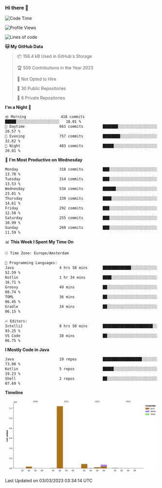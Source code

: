 ### Hi there 👋


<!--START_SECTION:waka-->
![Code Time](http://img.shields.io/badge/Code%20Time-3%2C040%20hrs%2044%20mins-blue)

![Profile Views](http://img.shields.io/badge/Profile%20Views-0-blue)

![Lines of code](https://img.shields.io/badge/From%20Hello%20World%20I%27ve%20Written-1.5%20million%20lines%20of%20code-blue)

**🐱 My GitHub Data** 

> 📦 156.4 kB Used in GitHub's Storage 
 > 
> 🏆 509 Contributions in the Year 2023
 > 
> 🚫 Not Opted to Hire
 > 
> 📜 30 Public Repositories 
 > 
> 🔑 6 Private Repositories 
 > 
**I'm a Night 🦉** 

```text
🌞 Morning                418 commits         █████░░░░░░░░░░░░░░░░░░░░   18.01 % 
🌆 Daytime                663 commits         ███████░░░░░░░░░░░░░░░░░░   28.57 % 
🌃 Evening                757 commits         ████████░░░░░░░░░░░░░░░░░   32.62 % 
🌙 Night                  483 commits         █████░░░░░░░░░░░░░░░░░░░░   20.81 % 
```
📅 **I'm Most Productive on Wednesday** 

```text
Monday                   318 commits         ███░░░░░░░░░░░░░░░░░░░░░░   13.70 % 
Tuesday                  314 commits         ███░░░░░░░░░░░░░░░░░░░░░░   13.53 % 
Wednesday                534 commits         ██████░░░░░░░░░░░░░░░░░░░   23.01 % 
Thursday                 339 commits         ████░░░░░░░░░░░░░░░░░░░░░   14.61 % 
Friday                   292 commits         ███░░░░░░░░░░░░░░░░░░░░░░   12.58 % 
Saturday                 255 commits         ███░░░░░░░░░░░░░░░░░░░░░░   10.99 % 
Sunday                   269 commits         ███░░░░░░░░░░░░░░░░░░░░░░   11.59 % 
```


📊 **This Week I Spent My Time On** 

```text
🕑︎ Time Zone: Europe/Amsterdam

💬 Programming Languages: 
Java                     4 hrs 58 mins       █████████████░░░░░░░░░░░░   52.59 % 
Kotlin                   1 hr 34 mins        ████░░░░░░░░░░░░░░░░░░░░░   16.71 % 
Groovy                   49 mins             ██░░░░░░░░░░░░░░░░░░░░░░░   08.74 % 
TOML                     36 mins             ██░░░░░░░░░░░░░░░░░░░░░░░   06.45 % 
Gradle                   34 mins             ██░░░░░░░░░░░░░░░░░░░░░░░   06.15 % 

🔥 Editors: 
IntelliJ                 8 hrs 50 mins       ███████████████████████░░   93.25 % 
VS Code                  38 mins             ██░░░░░░░░░░░░░░░░░░░░░░░   06.75 % 
```

**I Mostly Code in Java** 

```text
Java                     19 repos            ██████████████████░░░░░░░   73.08 % 
Kotlin                   5 repos             █████░░░░░░░░░░░░░░░░░░░░   19.23 % 
Shell                    2 repos             ██░░░░░░░░░░░░░░░░░░░░░░░   07.69 % 
```



**Timeline**

![Lines of Code chart](https://raw.githubusercontent.com/powercasgamer/powercasgamer/master/assets/bar_graph.png)


 Last Updated on 03/03/2023 03:34:14 UTC
<!--END_SECTION:waka-->
